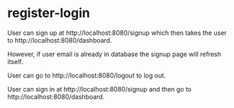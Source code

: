 # register-login

User can sign up at http://localhost:8080/signup which then takes the user to http://localhost:8080/dashboard.

However, if user email is already in database the signup page will refresh itself.

User can go to http://localhost:8080/logout to log out.

User can sign in at http://localhost:8080/signup and then go to http://localhost:8080/dashboard.

